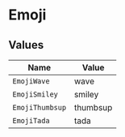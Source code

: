 # Emoji


## Values

| Name            | Value           |
| --------------- | --------------- |
| `EmojiWave`     | wave            |
| `EmojiSmiley`   | smiley          |
| `EmojiThumbsup` | thumbsup        |
| `EmojiTada`     | tada            |